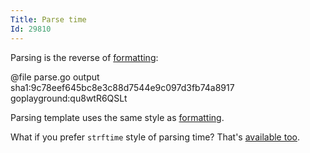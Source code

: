 ```yaml
---
Title: Parse time
Id: 29810
---
```


Parsing is the reverse of [formatting](a-801000j5):

@file parse.go output sha1:9c78eef645bc8e3c88d7544e9c097d3fb74a8917 goplayground:qu8wtR6QSLt

Parsing template uses the same style as [formatting](a-801000j5).

What if you prefer `strftime` style of parsing time? That's [available too](a-80100032).

